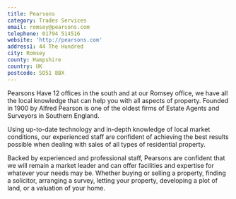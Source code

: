 ```yaml
---
title: Pearsons
category: Trades Services
email: romsey@pearsons.com
telephone: 01794 514516
website: 'http://pearsons.com'
address1: 44 The Hundred
city: Romsey
county: Hampshire
country: UK
postcode: SO51 8BX
---
```

Pearsons Have 12 offices in the south and at our Romsey office, we have all the local knowledge that can help you with all aspects of property. Founded in 1900 by Alfred Pearson is one of the oldest firms of Estate Agents and Surveyors in Southern England.

Using up-to-date technology and in-depth knowledge of local market conditions, our experienced staff are confident of achieving the best results possible when dealing with sales of all types of residential property.

Backed by experienced and professional staff, Pearsons are confident that we will remain a market leader and can offer facilities and expertise for whatever your needs may be. Whether buying or selling a property, finding a solicitor, arranging a survey, letting your property, developing a plot of land, or a valuation of your home.

